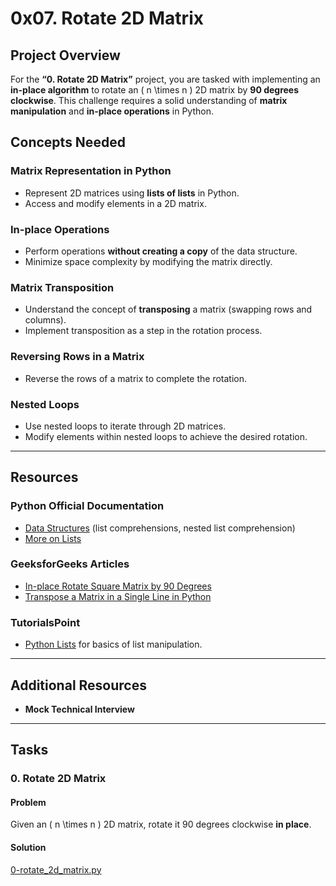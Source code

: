 # 0x07. Rotate 2D Matrix

## Project Overview

For the **“0. Rotate 2D Matrix”** project, you are tasked with implementing an **in-place algorithm** to rotate an \( n \times n \) 2D matrix by **90 degrees clockwise**. This challenge requires a solid understanding of **matrix manipulation** and **in-place operations** in Python.

## Concepts Needed

### **Matrix Representation in Python**

- Represent 2D matrices using **lists of lists** in Python.
- Access and modify elements in a 2D matrix.

### **In-place Operations**

- Perform operations **without creating a copy** of the data structure.
- Minimize space complexity by modifying the matrix directly.

### **Matrix Transposition**

- Understand the concept of **transposing** a matrix (swapping rows and columns).
- Implement transposition as a step in the rotation process.

### **Reversing Rows in a Matrix**

- Reverse the rows of a matrix to complete the rotation.

### **Nested Loops**

- Use nested loops to iterate through 2D matrices.
- Modify elements within nested loops to achieve the desired rotation.

---

## Resources

### **Python Official Documentation**

- [Data Structures](https://docs.python.org/3/tutorial/datastructures.html) (list comprehensions, nested list comprehension)
- [More on Lists](https://docs.python.org/3/tutorial/datastructures.html#more-on-lists)

### **GeeksforGeeks Articles**

- [In-place Rotate Square Matrix by 90 Degrees](https://www.geeksforgeeks.org/inplace-rotate-square-matrix-by-90-degrees/)
- [Transpose a Matrix in a Single Line in Python](https://www.geeksforgeeks.org/transpose-matrix-single-line-python/)

### **TutorialsPoint**

- [Python Lists](https://www.tutorialspoint.com/python/python_lists.htm) for basics of list manipulation.

---

## Additional Resources

- **Mock Technical Interview**

---

## Tasks

### **0. Rotate 2D Matrix**

#### Problem

Given an \( n \times n \) 2D matrix, rotate it 90 degrees clockwise **in place**.

#### Solution

[0-rotate_2d_matrix.py](0-rotate_2d_matrix.py)

